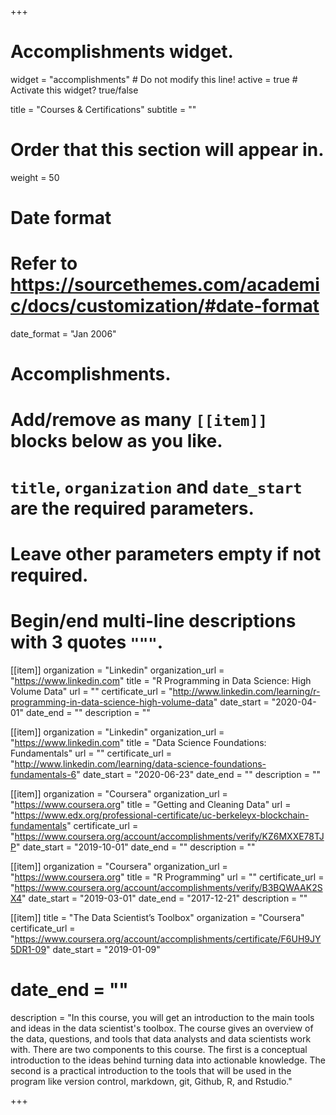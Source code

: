 +++
# Accomplishments widget.
widget = "accomplishments"  # Do not modify this line!
active = true  # Activate this widget? true/false

title = "Courses & Certifications"
subtitle = ""

# Order that this section will appear in.
weight = 50

# Date format
#   Refer to https://sourcethemes.com/academic/docs/customization/#date-format
date_format = "Jan 2006"

# Accomplishments.
#   Add/remove as many `[[item]]` blocks below as you like.
#   `title`, `organization` and `date_start` are the required parameters.
#   Leave other parameters empty if not required.
#   Begin/end multi-line descriptions with 3 quotes `"""`.

[[item]]
  organization = "Linkedin"
  organization_url = "https://www.linkedin.com"
  title = "R Programming in Data Science: High Volume Data"
  url = ""
  certificate_url = "http://www.linkedin.com/learning/r-programming-in-data-science-high-volume-data"
  date_start = "2020-04-01"
  date_end = ""
  description = ""


[[item]]
  organization = "Linkedin"
  organization_url = "https://www.linkedin.com"
  title = "Data Science Foundations: Fundamentals"
  url = ""
  certificate_url = "http://www.linkedin.com/learning/data-science-foundations-fundamentals-6"
  date_start = "2020-06-23"
  date_end = ""
  description = ""

[[item]]
  organization = "Coursera"
  organization_url = "https://www.coursera.org"
  title = "Getting and Cleaning Data"
  url = "https://www.edx.org/professional-certificate/uc-berkeleyx-blockchain-fundamentals"
  certificate_url = "https://www.coursera.org/account/accomplishments/verify/KZ6MXXE78TJP"
  date_start = "2019-10-01"
  date_end = ""
  description = ""

[[item]]
  organization = "Coursera"
  organization_url = "https://www.coursera.org"
  title = "R Programming"
  url = ""
  certificate_url = "https://www.coursera.org/account/accomplishments/verify/B3BQWAAK2SX4"
  date_start = "2019-03-01"
  date_end = "2017-12-21"
  description = ""

[[item]]
  title = "The Data Scientist’s Toolbox"
  organization = "Coursera"
  certificate_url = "https://www.coursera.org/account/accomplishments/certificate/F6UH9JY5DR1-09"
  date_start = "2019-01-09"
#  date_end = ""
  description = "In this course, you will get an introduction to the main tools and ideas in the data scientist's toolbox. The course gives an overview of the data, questions, and tools that data analysts and data scientists work with. There are two components to this course. The first is a conceptual introduction to the ideas behind turning data into actionable knowledge. The second is a practical introduction to the tools that will be used in the program like version control, markdown, git, Github, R, and Rstudio."

+++


